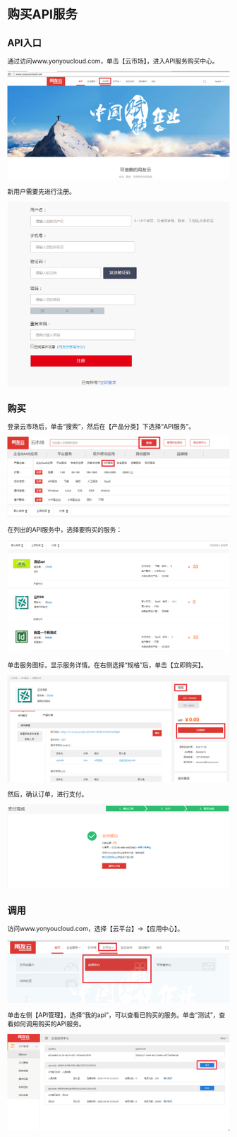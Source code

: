 # 购买API服务

## API入口

通过访问www.yonyoucloud.com，单击【云市场】，进入API服务购买中心。

![](/articles/api/1-/images/image1.png)
 
新用户需要先进行注册。

![](/articles/api/1-/images/image2.png)

 
## 购买
登录云市场后，单击“搜索”，然后在【产品分类】下选择“API服务”。

![](/articles/api/1-/images/image3.png)

 
在列出的API服务中，选择要购买的服务：

![](/articles/api/1-/images/image4.png)

 
单击服务图标，显示服务详情。在右侧选择“规格”后，单击【立即购买】。

![](/articles/api/1-/images/image5.png)

 
然后，确认订单，进行支付。

![](/articles/api/1-/images/image6.png)

 
## 调用
访问www.yonyoucloud.com，选择【云平台】->【应用中心】。

![](/articles/api/1-/images/image7.png)

 
单击左侧【API管理】，选择“我的api”，可以查看已购买的服务。单击“测试”，查看如何调用购买的API服务。

![](/articles/api/1-/images/image8.png)

 

